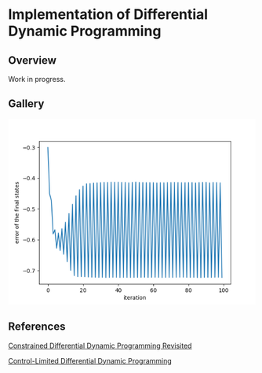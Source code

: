 # Implementation of Differential Dynamic Programming
## Overview
Work in progress.
## Gallery
![Errors](./Figure_1.png)
## References
[Constrained Differential Dynamic Programming Revisited](https://arxiv.org/abs/2005.00985)

[Control-Limited Differential Dynamic Programming](https://homes.cs.washington.edu/~todorov/papers/TassaICRA14.pdf)
